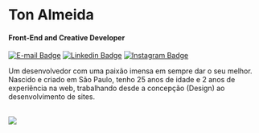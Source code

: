 # Ton Almeida

#### Front-End and Creative Developer

[![E-mail Badge](https://img.shields.io/badge/-oi@tonalmeida.dev-black?style=flat-square&logo=Gmail&logoColor=white&link=mailto:oi@tonalmeida.dev)](mailto:ton@tonalmeida.dev)
[![Linkedin Badge](https://img.shields.io/badge/-Ton%20Almeida-black?style=flat-square&logo=Linkedin&logoColor=white&link=https://www.linkedin.com/in/otonalmeidas/)](https://www.linkedin.com/in/otonalmeidas/)
[![Instagram Badge](https://img.shields.io/badge/-@otonalmeidas-black?style=flat-square&logo=Instagram&logoColor=white&link=https://www.instagram.com/otonalmeidas/)](https://www.instagram.com/otonalmeidas/)

Um desenvolvedor com uma paixão imensa em sempre dar o seu melhor. Nascido e criado em São Paulo, tenho 25 anos de idade e 2 anos de experiência na web, trabalhando desde a concepção (Design) ao desenvolvimento de sites.

<br />

<div>
  <a href="https://github.com/otonalmeidas">
  <img src="https://github-readme-stats.vercel.app/api/top-langs/?username=otonalmeidas&layout=compact&langs_count=7&theme=github_dark"/>
</div>
